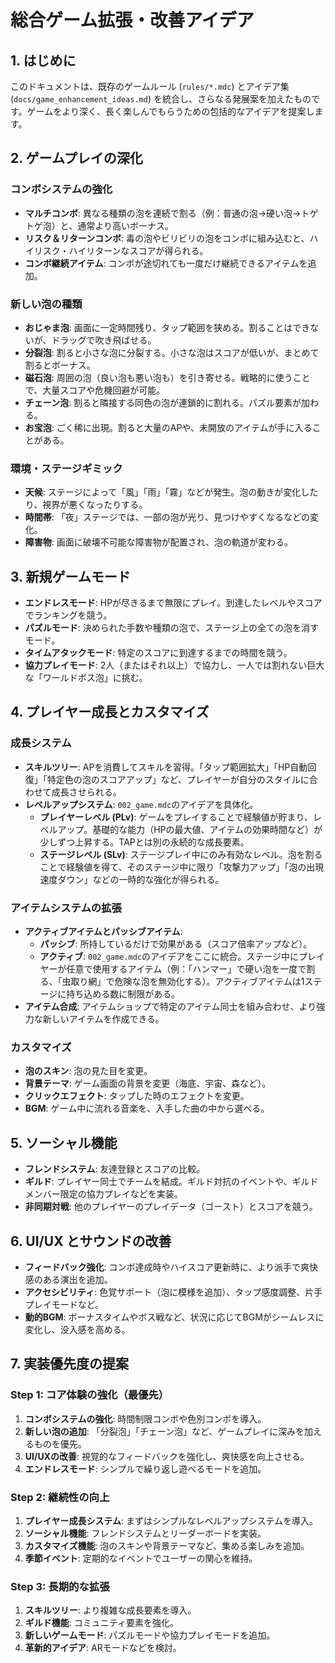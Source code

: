 # 総合ゲーム拡張・改善アイデア

## 1. はじめに

このドキュメントは、既存のゲームルール (`rules/*.mdc`) とアイデア集 (`docs/game_enhancement_ideas.md`) を統合し、さらなる発展案を加えたものです。ゲームをより深く、長く楽しんでもらうための包括的なアイデアを提案します。

## 2. ゲームプレイの深化

### コンボシステムの強化

- **マルチコンボ**: 異なる種類の泡を連続で割る（例：普通の泡→硬い泡→トゲトゲ泡）と、通常より高いボーナス。
- **リスク＆リターンコンボ**: 毒の泡やビリビリの泡をコンボに組み込むと、ハイリスク・ハイリターンなスコアが得られる。
- **コンボ継続アイテム**: コンボが途切れても一度だけ継続できるアイテムを追加。

### 新しい泡の種類

- **おじゃま泡**: 画面に一定時間残り、タップ範囲を狭める。割ることはできないが、ドラッグで吹き飛ばせる。
- **分裂泡**: 割ると小さな泡に分裂する。小さな泡はスコアが低いが、まとめて割るとボーナス。
- **磁石泡**: 周囲の泡（良い泡も悪い泡も）を引き寄せる。戦略的に使うことで、大量スコアや危機回避が可能。
- **チェーン泡**: 割ると隣接する同色の泡が連鎖的に割れる。パズル要素が加わる。
- **お宝泡**: ごく稀に出現。割ると大量のAPや、未開放のアイテムが手に入ることがある。

### 環境・ステージギミック

- **天候**: ステージによって「風」「雨」「霧」などが発生。泡の動きが変化したり、視界が悪くなったりする。
- **時間帯**: 「夜」ステージでは、一部の泡が光り、見つけやすくなるなどの変化。
- **障害物**: 画面に破壊不可能な障害物が配置され、泡の軌道が変わる。

## 3. 新規ゲームモード

- **エンドレスモード**: HPが尽きるまで無限にプレイ。到達したレベルやスコアでランキングを競う。
- **パズルモード**: 決められた手数や種類の泡で、ステージ上の全ての泡を消すモード。
- **タイムアタックモード**: 特定のスコアに到達するまでの時間を競う。
- **協力プレイモード**: 2人（またはそれ以上）で協力し、一人では割れない巨大な「ワールドボス泡」に挑む。

## 4. プレイヤー成長とカスタマイズ

### 成長システム

- **スキルツリー**: APを消費してスキルを習得。「タップ範囲拡大」「HP自動回復」「特定色の泡のスコアアップ」など、プレイヤーが自分のスタイルに合わせて成長させられる。
- **レベルアップシステム**: `002_game.mdc`のアイデアを具体化。
    - **プレイヤーレベル (PLv)**: ゲームをプレイすることで経験値が貯まり、レベルアップ。基礎的な能力（HPの最大値、アイテムの効果時間など）が少しずつ上昇する。TAPとは別の永続的な成長要素。
    - **ステージレベル (SLv)**: ステージプレイ中にのみ有効なレベル。泡を割ることで経験値を得て、そのステージ中に限り「攻撃力アップ」「泡の出現速度ダウン」などの一時的な強化が得られる。

### アイテムシステムの拡張

- **アクティブアイテムとパッシブアイテム**:
    - **パッシブ**: 所持しているだけで効果がある（スコア倍率アップなど）。
    - **アクティブ**: `002_game.mdc`のアイデアをここに統合。ステージ中にプレイヤーが任意で使用するアイテム（例：「ハンマー」で硬い泡を一度で割る、「虫取り網」で危険な泡を無効化する）。アクティブアイテムは1ステージに持ち込める数に制限がある。
- **アイテム合成**: アイテムショップで特定のアイテム同士を組み合わせ、より強力な新しいアイテムを作成できる。

### カスタマイズ

- **泡のスキン**: 泡の見た目を変更。
- **背景テーマ**: ゲーム画面の背景を変更（海底、宇宙、森など）。
- **クリックエフェクト**: タップした時のエフェクトを変更。
- **BGM**: ゲーム中に流れる音楽を、入手した曲の中から選べる。

## 5. ソーシャル機能

- **フレンドシステム**: 友達登録とスコアの比較。
- **ギルド**: プレイヤー同士でチームを結成。ギルド対抗のイベントや、ギルドメンバー限定の協力プレイなどを実装。
- **非同期対戦**: 他のプレイヤーのプレイデータ（ゴースト）とスコアを競う。

## 6. UI/UX とサウンドの改善

- **フィードバック強化**: コンボ達成時やハイスコア更新時に、より派手で爽快感のある演出を追加。
- **アクセシビリティ**: 色覚サポート（泡に模様を追加）、タップ感度調整、片手プレイモードなど。
- **動的BGM**: ボーナスタイムやボス戦など、状況に応じてBGMがシームレスに変化し、没入感を高める。

## 7. 実装優先度の提案

### Step 1: コア体験の強化（最優先）
1.  **コンボシステムの強化**: 時間制限コンボや色別コンボを導入。
2.  **新しい泡の追加**: 「分裂泡」「チェーン泡」など、ゲームプレイに深みを加えるものを優先。
3.  **UI/UXの改善**: 視覚的なフィードバックを強化し、爽快感を向上させる。
4.  **エンドレスモード**: シンプルで繰り返し遊べるモードを追加。

### Step 2: 継続性の向上
1.  **プレイヤー成長システム**: まずはシンプルなレベルアップシステムを導入。
2.  **ソーシャル機能**: フレンドシステムとリーダーボードを実装。
3.  **カスタマイズ機能**: 泡のスキンや背景テーマなど、集める楽しみを追加。
4.  **季節イベント**: 定期的なイベントでユーザーの関心を維持。

### Step 3: 長期的な拡張
1.  **スキルツリー**: より複雑な成長要素を導入。
2.  **ギルド機能**: コミュニティ要素を強化。
3.  **新しいゲームモード**: パズルモードや協力プレイモードを追加。
4.  **革新的アイデア**: ARモードなどを検討。
